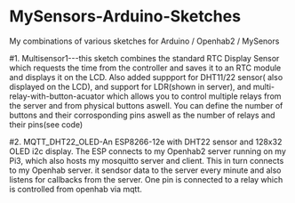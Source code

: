 # MySensors-Arduino-Sketches
My combinations of various sketches for Arduino / Openhab2 / MySenors


#1. Multisensor1---this sketch combines the standard RTC Display Sensor which requests the time from the controller and saves it to an RTC module and displays it on the LCD. Also added suppport for DHT11/22 sensor( also displayed on the LCD), and support for LDR(shown in server), and multi-relay-with-button-acuator which allows you to control multiple relays from the server and from physical buttons aswell. You can define the number of buttons and their corrosponding pins aswell as the number of relays and their pins(see code)

#2. MQTT_DHT22_OLED-An ESP8266-12e with DHT22 sensor and 128x32 OLED i2c display. The ESP connects to my Openhab2 server running on my Pi3, which also hosts my mosquitto server and client. This in turn connects to my Openhab server. it sendsor data to the server every minute and also listens for callbacks from the server. One pin is connected to a relay which is controlled from openhab via mqtt.
